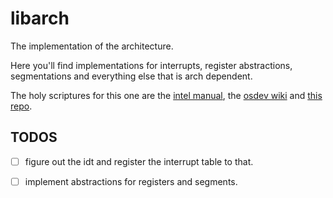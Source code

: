# libarch
The implementation of the architecture.

Here you'll find implementations for interrupts, register abstractions, segmentations and everything else that is arch dependent. 

The holy scriptures for this one are the [intel manual](https://www.intel.com/content/www/us/en/developer/articles/technical/intel-sdm.html), the [osdev wiki](https://wiki.osdev.org) and [this repo](https://github.com/rust-osdev/x86_64). 


## TODOS
- [ ] figure out the idt and register the interrupt table to that.
- [ ] implement abstractions for registers and segments.
 